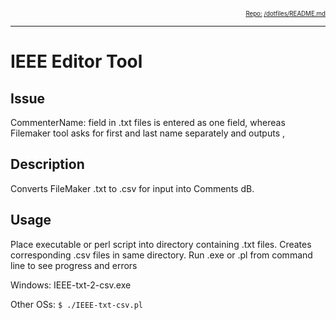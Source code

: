 <div style="text-align: right"><sub><sub>
    <a href="https://github.com/annebrown/?tab=repositories">
    Repo:</a> <a href="https://github.com/annebrown/org-IEEE-EditorTool/">/dotfiles/</a><a href=
                                                                                          "README.md">README.md</a>
</sub></sub></div>

---
<!-- End of Header -->

# IEEE Editor Tool

## Issue

CommenterName: field in .txt files is entered as one field, whereas Filemaker tool asks for first and last name separately and outputs <first>, <last>

## Description

Converts FileMaker .txt to .csv for input into Comments dB.

## Usage

Place executable or perl script into directory containing .txt files.  Creates corresponding .csv files in same directory.  Run .exe or .pl from command line to see progress and errors 

Windows:          IEEE-txt-2-csv.exe 

Other OSs:  `$ ./IEEE-txt-csv.pl`

